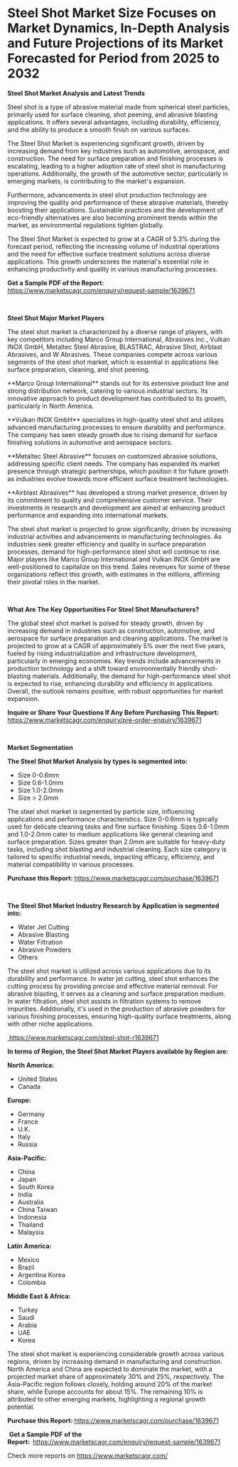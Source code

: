 <p><h1>Steel Shot Market Size Focuses on Market Dynamics, In-Depth Analysis and Future Projections of its Market Forecasted for Period from 2025 to 2032</h1></p><p><strong>Steel Shot Market Analysis and Latest Trends</strong></p>
<p><p>Steel shot is a type of abrasive material made from spherical steel particles, primarily used for surface cleaning, shot peening, and abrasive blasting applications. It offers several advantages, including durability, efficiency, and the ability to produce a smooth finish on various surfaces. </p><p>The Steel Shot Market is experiencing significant growth, driven by increasing demand from key industries such as automotive, aerospace, and construction. The need for surface preparation and finishing processes is escalating, leading to a higher adoption rate of steel shot in manufacturing operations. Additionally, the growth of the automotive sector, particularly in emerging markets, is contributing to the market's expansion.</p><p>Furthermore, advancements in steel shot production technology are improving the quality and performance of these abrasive materials, thereby boosting their applications. Sustainable practices and the development of eco-friendly alternatives are also becoming prominent trends within the market, as environmental regulations tighten globally.</p><p>The Steel Shot Market is expected to grow at a CAGR of 5.3% during the forecast period, reflecting the increasing volume of industrial operations and the need for effective surface treatment solutions across diverse applications. This growth underscores the material's essential role in enhancing productivity and quality in various manufacturing processes.</p></p>
<p><strong>Get a Sample PDF of the Report:&nbsp;</strong> <a href="https://www.marketscagr.com/enquiry/request-sample/1639671?utm_campaign=3456&utm_medium=2&utm_source=Github&utm_content=ia&utm_term=02042025&utm_id=steel-shot">https://www.marketscagr.com/enquiry/request-sample/1639671</a></p>
<p>&nbsp;</p>
<p><strong>Steel Shot Major Market Players</strong></p>
<p><p>The steel shot market is characterized by a diverse range of players, with key competitors including Marco Group International, Abrasives Inc., Vulkan INOX GmbH, Metaltec Steel Abrasive, BLASTRAC, Abrasive Shot, Airblast Abrasives, and W Abrasives. These companies compete across various segments of the steel shot market, which is essential in applications like surface preparation, cleaning, and shot peening.</p><p>**Marco Group International** stands out for its extensive product line and strong distribution network, catering to various industrial sectors. Its innovative approach to product development has contributed to its growth, particularly in North America.</p><p>**Vulkan INOX GmbH** specializes in high-quality steel shot and utilizes advanced manufacturing processes to ensure durability and performance. The company has seen steady growth due to rising demand for surface finishing solutions in automotive and aerospace sectors.</p><p>**Metaltec Steel Abrasive** focuses on customized abrasive solutions, addressing specific client needs. The company has expanded its market presence through strategic partnerships, which position it for future growth as industries evolve towards more efficient surface treatment technologies.</p><p>**Airblast Abrasives** has developed a strong market presence, driven by its commitment to quality and comprehensive customer service. Their investments in research and development are aimed at enhancing product performance and expanding into international markets.</p><p>The steel shot market is projected to grow significantly, driven by increasing industrial activities and advancements in manufacturing technologies. As industries seek greater efficiency and quality in surface preparation processes, demand for high-performance steel shot will continue to rise. Major players like Marco Group International and Vulkan INOX GmbH are well-positioned to capitalize on this trend. Sales revenues for some of these organizations reflect this growth, with estimates in the millions, affirming their pivotal roles in the market.</p></p>
<p>&nbsp;</p>
<p><strong>What Are The Key Opportunities For Steel Shot Manufacturers?</strong></p>
<p><p>The global steel shot market is poised for steady growth, driven by increasing demand in industries such as construction, automotive, and aerospace for surface preparation and cleaning applications. The market is projected to grow at a CAGR of approximately 5% over the next five years, fueled by rising industrialization and infrastructure development, particularly in emerging economies. Key trends include advancements in production technology and a shift toward environmentally friendly shot-blasting materials. Additionally, the demand for high-performance steel shot is expected to rise, enhancing durability and efficiency in applications. Overall, the outlook remains positive, with robust opportunities for market expansion.</p></p>
<p><strong>Inquire or Share Your Questions If Any Before Purchasing This Report:</strong> <a href="https://www.marketscagr.com/enquiry/pre-order-enquiry/1639671?utm_campaign=3456&utm_medium=2&utm_source=Github&utm_content=ia&utm_term=02042025&utm_id=steel-shot">https://www.marketscagr.com/enquiry/pre-order-enquiry/1639671</a></p>
<p>&nbsp;</p>
<p><strong>Market Segmentation</strong></p>
<p><strong>The Steel Shot Market Analysis by types is segmented into:</strong></p>
<p><ul><li>Size 0-0.6mm</li><li>Size 0.6-1.0mm</li><li>Size 1.0-2.0mm</li><li>Size > 2.0mm</li></ul></p>
<p><p>The steel shot market is segmented by particle size, influencing applications and performance characteristics. Size 0-0.6mm is typically used for delicate cleaning tasks and fine surface finishing. Sizes 0.6-1.0mm and 1.0-2.0mm cater to medium applications like general cleaning and surface preparation. Sizes greater than 2.0mm are suitable for heavy-duty tasks, including shot blasting and industrial cleaning. Each size category is tailored to specific industrial needs, impacting efficacy, efficiency, and material compatibility in various processes.</p></p>
<p><strong>Purchase this Report:&nbsp;</strong><a href="https://www.marketscagr.com/purchase/1639671?utm_campaign=3456&utm_medium=2&utm_source=Github&utm_content=ia&utm_term=02042025&utm_id=steel-shot">https://www.marketscagr.com/purchase/1639671</a></p>
<p>&nbsp;</p>
<p><strong>The Steel Shot Market Industry Research by Application is segmented into:</strong></p>
<p><ul><li>Water Jet Cutting</li><li>Abrasive Blasting</li><li>Water Filtration</li><li>Abrasive Powders</li><li>Others</li></ul></p>
<p><p>The steel shot market is utilized across various applications due to its durability and performance. In water jet cutting, steel shot enhances the cutting process by providing precise and effective material removal. For abrasive blasting, it serves as a cleaning and surface preparation medium. In water filtration, steel shot assists in filtration systems to remove impurities. Additionally, it's used in the production of abrasive powders for various finishing processes, ensuring high-quality surface treatments, along with other niche applications.</p></p>
<p><a href="https://www.marketscagr.com/steel-shot-r1639671?utm_campaign=3456&utm_medium=2&utm_source=Github&utm_content=ia&utm_term=02042025&utm_id=steel-shot">&nbsp;https://www.marketscagr.com/steel-shot-r1639671</a></p>
<p><strong>In terms of Region, the Steel Shot Market Players available by Region are:</strong></p>
<p>
    <p> <strong> North America: </strong>
        <ul>
            <li>United States</li>
            <li>Canada</li>
        </ul>
        </p> 
    <p> <strong> Europe: </strong>
        <ul>
            <li>Germany</li>
            <li>France</li>
            <li>U.K.</li>
            <li>Italy</li>
            <li>Russia</li>
        </ul>
        </p> 
    <p> <strong> Asia-Pacific: </strong>
        <ul>
            <li>China</li>
            <li>Japan</li>
            <li>South Korea</li>
            <li>India</li>
            <li>Australia</li>
            <li>China Taiwan</li>
            <li>Indonesia</li>
            <li>Thailand</li>
            <li>Malaysia</li>
        </ul>
        </p> 
    <p> <strong> Latin America: </strong>
        <ul>
            <li>Mexico</li>
            <li>Brazil</li>
            <li>Argentina Korea</li>
            <li>Colombia</li>
        </ul>
        </p> 
    <p> <strong> Middle East & Africa: </strong>
        <ul>
            <li>Turkey</li>
            <li>Saudi</li>
            <li>Arabia</li>
            <li>UAE</li>
            <li>Korea</li>
        </ul>
    </p>
    </p>
<p><p>The steel shot market is experiencing considerable growth across various regions, driven by increasing demand in manufacturing and construction. North America and China are expected to dominate the market, with a projected market share of approximately 30% and 25%, respectively. The Asia-Pacific region follows closely, holding around 20% of the market share, while Europe accounts for about 15%. The remaining 10% is attributed to other emerging markets, highlighting a regional growth potential.</p></p>
<p><strong>Purchase this Report: </strong><a href="https://www.marketscagr.com/purchase/1639671?utm_campaign=3456&utm_medium=2&utm_source=Github&utm_content=ia&utm_term=02042025&utm_id=steel-shot">https://www.marketscagr.com/purchase/1639671</a></p>
<p>&nbsp;<strong>Get a Sample PDF of the Report:&nbsp;&nbsp;</strong><a href="https://www.marketscagr.com/enquiry/request-sample/1639671?utm_campaign=3456&utm_medium=2&utm_source=Github&utm_content=ia&utm_term=02042025&utm_id=steel-shot">https://www.marketscagr.com/enquiry/request-sample/1639671</a></p>
<p><strong></strong></p>
<p>Check more reports on <a href="https://www.marketscagr.com/?utm_campaign=3456&utm_medium=2&utm_source=Github&utm_content=ia&utm_term=02042025&utm_id=steel-shot">https://www.marketscagr.com/</a></p>